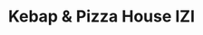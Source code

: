 ---
title: "Kebap & Pizza House IZI"
url: /mannersdorf-am-leithagebirge/kebap-und-pizza-house-izi/
---